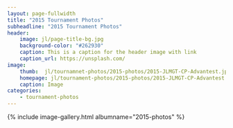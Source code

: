 ```yaml
---
layout: page-fullwidth
title: "2015 Tournament Photos"
subheadline: "2015 Tournament Photos"
header:
    image: jl/page-title-bg.jpg
    background-color: "#262930"
    caption: This is a caption for the header image with link
    caption_url: https://unsplash.com/
image:
    thumb:  jl/tournamnet-photos/2015-photos/2015-JLMGT-CP-Advantest.jpg
    homepage: jl/tournament-photos/2015-photos/2015-JLMGT-CP-Advantest.jpg
    caption: Image
categories:
    - tournament-photos
---
```

<!--more-->

{% include image-gallery.html albumname="2015-photos" %}